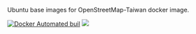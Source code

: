 Ubuntu base images for OpenStreetMap-Taiwan docker image.

[![Docker Automated buil](https://img.shields.io/docker/automated/osmtw/ubuntu.svg?maxAge=2592000)]()
[![](https://images.microbadger.com/badges/image/osmtw/ubuntu.svg)](https://microbadger.com/images/osmtw/ubuntu)
